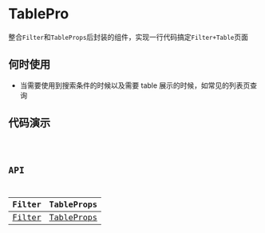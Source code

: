 # TablePro

整合`Filter`和`TableProps`后封装的组件，实现一行代码搞定`Filter+Table`页面

## 何时使用

- 当需要使用到搜索条件的时候以及需要 table 展示的时候，如常见的列表页查询

## 代码演示

<code src="../../../src/components/Antd/Table/TableProDemo.tsx" />

## API

| Filter                                                         |                              TableProps                               |
| -------------------------------------------------------------- | :-------------------------------------------------------------------: |
| [Filter](http://icodemini.com/AngsiUUI/components/antd/filter) | [TableProps](http://icodemini.com/AngsiUUI/components/antd/table-pro) |
